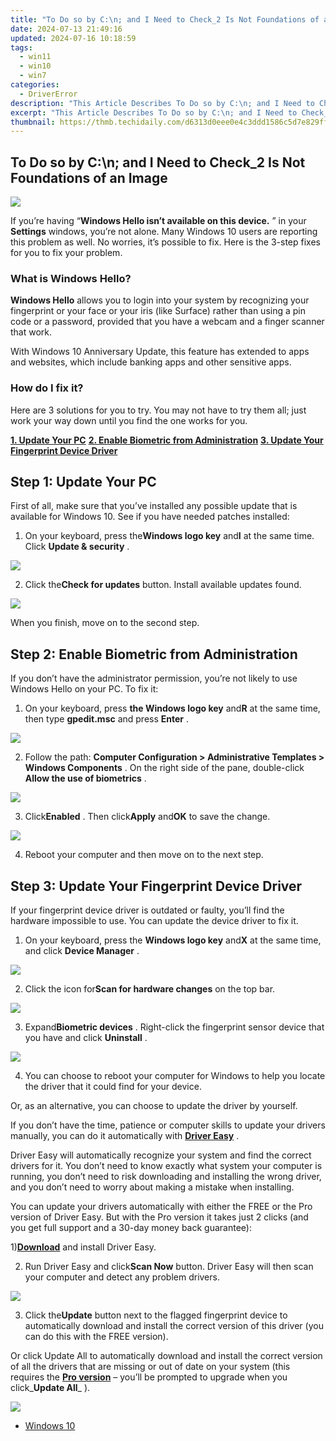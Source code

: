 ```yaml
---
title: "To Do so by C:\n; and I Need to Check_2 Is Not Foundations of an Image"
date: 2024-07-13 21:49:16
updated: 2024-07-16 10:18:59
tags:
  - win11
  - win10
  - win7
categories:
  - DriverError
description: "This Article Describes To Do so by C:\n; and I Need to Check_2 Is Not Foundations of an Image"
excerpt: "This Article Describes To Do so by C:\n; and I Need to Check_2 Is Not Foundations of an Image"
thumbnail: https://thmb.techidaily.com/d6313d0eee0e4c3ddd1586c5d7e829ff31ae93664a6546275ff549ce8b039784.jpg
---
```


## To Do so by C:\n; and I Need to Check_2 Is Not Foundations of an Image

![](https://images.drivereasy.com/wp-content/uploads/2017/02/img_58b4da0963d89.jpg)

 If you’re having “**Windows Hello isn’t available on this device.** ” in your **Settings** windows, you’re not alone. Many Windows 10 users are reporting this problem as well. No worries, it’s possible to fix. Here is the 3-step fixes for you to fix your problem.

### **What is Windows Hello?**

**Windows Hello** allows you to login into your system by recognizing your fingerprint or your face or your iris (like Surface) rather than using a pin code or a password, provided that you have a webcam and a finger scanner that work.  
  
 With Windows 10 Anniversary Update, this feature has extended to apps and websites, which include banking apps and other sensitive apps.

### **How do I fix it?**

 Here are 3 solutions for you to try. You may not have to try them all; just work your way down until you find the one works for you.
  
[**1. Update Your PC**](https://silver-cuisine.pxf.io/nlgolx) [**2\. Enable Biometric from Administration**](#2)
[**3\. Update Your Fingerprint Device Driver**](#3)

## **Step 1: Update Your PC**

 First of all, make sure that you’ve installed any possible update that is available for Windows 10\. See if you have needed patches installed:

 1) On your keyboard, press the**Windows logo key** and**I** at the same time. Click **Update & security** .

![](https://images.drivereasy.com/wp-content/uploads/2017/02/img_58b4ea4caaadc.jpg)
  
 2) Click the**Check for updates** button. Install available updates found.
  
![](https://images.drivereasy.com/wp-content/uploads/2017/02/img_58b4ecde1a7d6.jpg)

When you finish, move on to the second step.
  
## **Step 2: Enable Biometric from Administration**

 If you don’t have the administrator permission, you’re not likely to use Windows Hello on your PC. To fix it:

 1) On your keyboard, press **the Windows logo key** and**R** at the same time, then type **gpedit.msc** and press **Enter** .
  
![](https://images.drivereasy.com/wp-content/uploads/2017/02/img_58b4f84461830.png)
  
 2) Follow the path: **Computer Configuration > Administrative Templates > Windows Components** . On the right side of the pane, double-click **Allow the use of biometrics** .  
  
![](https://images.drivereasy.com/wp-content/uploads/2017/02/img_58b4f93772ff1.jpg)

 3) Click**Enabled** . Then click**Apply** and**OK** to save the change.
  
![](https://images.drivereasy.com/wp-content/uploads/2017/02/img_58b4fbb725f87.jpg)
  
 4) Reboot your computer and then move on to the next step.

## **Step 3: Update Your Fingerprint Device Driver**

 If your fingerprint device driver is outdated or faulty, you’ll find the hardware impossible to use. You can update the device driver to fix it.

 1) On your keyboard, press the **Windows logo key** and**X** at the same time, and click **Device Manager** .
  
![](https://images.drivereasy.com/wp-content/uploads/2017/02/img_58b4ef6e956a1.png)
  
 2) Click the icon for**Scan for hardware changes** on the top bar.  
  
![](https://images.drivereasy.com/wp-content/uploads/2017/02/img_58b4effa7fb74.png)

 3) Expand**Biometric devices** . Right-click the fingerprint sensor device that you have and click **Uninstall** .
  
![](https://images.drivereasy.com/wp-content/uploads/2017/02/img_58b4f1b295d04.jpg)

 4) You can choose to reboot your computer for Windows to help you locate the driver that it could find for your device.  
  
 Or, as an alternative, you can choose to update the driver by yourself.

 If you don’t have the time, patience or computer skills to update your drivers manually, you can do it automatically with [**Driver Easy**](https://tools.techidaily.com/drivereasy/download/) .

 Driver Easy will automatically recognize your system and find the correct drivers for it. You don’t need to know exactly what system your computer is running, you don’t need to risk downloading and installing the wrong driver, and you don’t need to worry about making a mistake when installing.

 You can update your drivers automatically with either the FREE or the Pro version of Driver Easy. But with the Pro version it takes just 2 clicks (and you get full support and a 30-day money back guarantee):

 1)[**Download**](https://tools.techidaily.com/drivereasy/download/) and install Driver Easy.

 2) Run Driver Easy and click**Scan Now** button. Driver Easy will then scan your computer and detect any problem drivers.

![](https://images.drivereasy.com/wp-content/uploads/2017/09/img_59af679b109e9.png)

 3) Click the**Update** button next to the flagged fingerprint device to automatically download and install the correct version of this driver (you can do this with the FREE version).

 Or click Update All to automatically download and install the correct version of all the drivers that are missing or out of date on your system (this requires the [**Pro version**](https://tools.techidaily.com/drivereasy/download/) – you’ll be prompted to upgrade when you click_**Update All**_ ).

![](https://images.drivereasy.com/wp-content/uploads/2017/09/img_59af67b5dd299.jpg)

* [Windows 10](https://tools.techidaily.com/drivereasy/download/)

<ins class="adsbygoogle"
     style="display:block"
     data-ad-format="autorelaxed"
     data-ad-client="ca-pub-7571918770474297"
     data-ad-slot="1223367746"></ins>



<ins class="adsbygoogle"
     style="display:block"
     data-ad-client="ca-pub-7571918770474297"
     data-ad-slot="8358498916"
     data-ad-format="auto"
     data-full-width-responsive="true"></ins>
